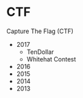 # CTF
Capture The Flag (CTF)
- 2017
    - TenDollar
    - Whitehat Contest
- 2016
- 2015
- 2014
- 2013
